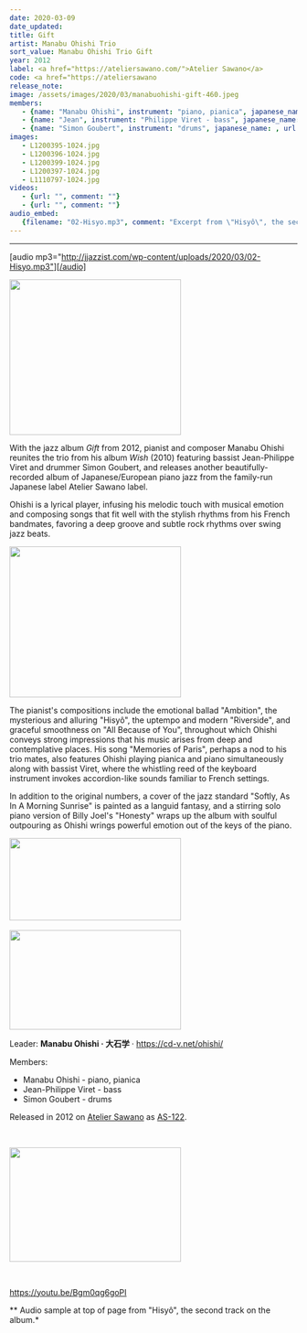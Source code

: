 ```yaml
---
date: 2020-03-09
date_updated: 
title: Gift
artist: Manabu Ohishi Trio
sort_value: Manabu Ohishi Trio Gift
year: 2012
label: <a href="https://ateliersawano.com/">Atelier Sawano</a>
code: <a href="https://ateliersawano
release_note: 
image: /assets/images/2020/03/manabuohishi-gift-460.jpeg
members:
   - {name: "Manabu Ohishi", instrument: "piano, pianica", japanese_name: , url: ""}
   - {name: "Jean", instrument: "Philippe Viret - bass", japanese_name: , url: ""}
   - {name: "Simon Goubert", instrument: "drums", japanese_name: , url: ""}
images: 
   - L1200395-1024.jpg
   - L1200396-1024.jpg
   - L1200399-1024.jpg
   - L1200397-1024.jpg
   - L1110797-1024.jpg
videos: 
   - {url: "", comment: ""}
   - {url: "", comment: ""}
audio_embed:
   {filename: "02-Hisyo.mp3", comment: "Excerpt from \"Hisyô\", the second track on the album:"}
---
```

---
[audio mp3="http://jjazzist.com/wp-content/uploads/2020/03/02-Hisyo.mp3"][/audio]

<a href="http://www.jjazzist.com/wp-content/uploads/2019/01/L1200395.jpg"><img class="size-medium wp-image-3884 alignright" src="http://www.jjazzist.com/wp-content/uploads/2019/01/L1200395-300x272.jpg" alt="" width="300" height="272" /></a>

With the jazz album *Gift* from 2012, pianist and composer Manabu Ohishi reunites the trio from his album *Wish* (2010) featuring bassist Jean-Philippe Viret and drummer Simon Goubert, and releases another beautifully-recorded album of Japanese/European piano jazz from the family-run Japanese label Atelier Sawano label.

Ohishi is a lyrical player, infusing his melodic touch with musical emotion and composing songs that fit well with the stylish rhythms from his French bandmates, favoring a deep groove and subtle rock rhythms over swing jazz beats.

<a href="http://www.jjazzist.com/wp-content/uploads/2019/01/L1200396.jpg"><img class="size-medium wp-image-3885 alignright" src="http://www.jjazzist.com/wp-content/uploads/2019/01/L1200396-300x264.jpg" alt="" width="300" height="264" /></a>

The pianist's compositions include the emotional ballad "Ambition", the mysterious and alluring "Hisyô", the uptempo and modern "Riverside", and graceful smoothness on "All Because of You", throughout which Ohishi conveys strong impressions that his music arises from deep and contemplative places. His song "Memories of Paris", perhaps a nod to his trio mates, also features Ohishi playing pianica and piano simultaneously along with bassist Viret, where the whistling reed of the keyboard instrument invokes accordion-like sounds familiar to French settings.

In addition to the original numbers, a cover of the jazz standard "Softly, As In A Morning Sunrise" is painted as a languid fantasy, and a stirring solo piano version of Billy Joel's "Honesty" wraps up the album with soulful outpouring as Ohishi wrings powerful emotion out of the keys of the piano.

<a href="http://www.jjazzist.com/wp-content/uploads/2019/01/L1200399.jpg"><img class="alignnone size-medium wp-image-3887" src="http://www.jjazzist.com/wp-content/uploads/2019/01/L1200399-300x144.jpg" alt="" width="300" height="144" /></a><strong> </strong>

<a href="http://www.jjazzist.com/wp-content/uploads/2019/01/L1200397.jpg"><img class="alignnone size-medium wp-image-3886" src="http://www.jjazzist.com/wp-content/uploads/2019/01/L1200397-300x174.jpg" alt="" width="300" height="174" /></a>

Leader: <strong>Manabu Ohishi · 大石学</strong> · <a href="https://cd-v.net/ohishi/">https://cd-v.net/ohishi/</a>

Members:
<ul>
 	<li>Manabu Ohishi - piano, pianica</li>
 	<li>Jean-Philippe Viret - bass</li>
 	<li>Simon Goubert - drums</li>
</ul>
Released in 2012 on <a href="https://ateliersawano.com/">Atelier Sawano</a> as <a href="https://ateliersawano.com/products/as122">AS-122</a>.

&nbsp;

<a href="http://www.jjazzist.com/wp-content/uploads/2018/08/L1110797.jpg"><img class="alignnone size-medium wp-image-3701" src="http://www.jjazzist.com/wp-content/uploads/2018/08/L1110797-300x200.jpg" alt="" width="300" height="200" /></a>

&nbsp;

https://youtu.be/Bgm0qg6goPI

** Audio sample at top of page from "Hisyô", the second track on the album.*

